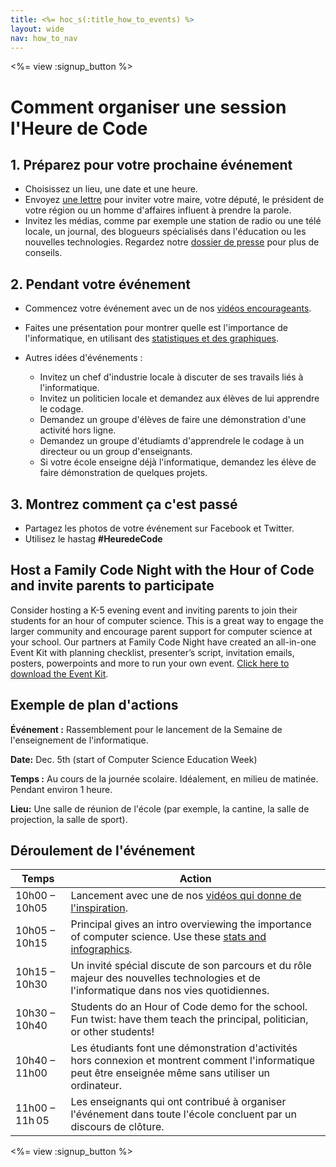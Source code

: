 ```yaml
---
title: <%= hoc_s(:title_how_to_events) %>
layout: wide
nav: how_to_nav
---
```

<%= view :signup_button %>

# Comment organiser une session l'Heure de Code

## 1. Préparez pour votre prochaine événement

- Choisissez un lieu, une date et une heure.
- Envoyez [une lettre](https://docs.google.com/a/code.org/document/d/1eP41sKW7y0qq_JvkRIgZK8dWYICaGRZ4CCDETXa78wY/edit) pour inviter votre maire, votre député, le président de votre région ou un homme d'affaires influent à prendre la parole.
- Invitez les médias, comme par exemple une station de radio ou une télé locale, un journal, des blogueurs spécialisés dans l'éducation ou les nouvelles technologies. Regardez notre [dossier de presse](<%= resolve_url('/promote/press-kit') %>) pour plus de conseils.

## 2. Pendant votre événement

- Commencez votre événement avec un de nos [vidéos encourageants](<%= resolve_url('/promote/resources#videos') %>).
- Faites une présentation pour montrer quelle est l'importance de l'informatique, en utilisant des [statistiques et des graphiques](<%= resolve_url('/promote/stats') %>).   
      
    
- Autres idées d'événements : 
    - Invitez un chef d'industrie locale à discuter de ses travails liés à l'informatique.
    - Invitez un politicien locale et demandez aux élèves de lui apprendre le codage.
    - Demandez un groupe d'élèves de faire une démonstration d'une activité hors ligne.
    - Demandez un groupe d'étudiamts d'apprendrele le codage à un directeur ou un group d'enseignants.
    - Si votre école enseigne déjà l'informatique, demandez les élève de faire démonstration de quelques projets.

## 3. Montrez comment ça c'est passé

- Partagez les photos de votre événement sur Facebook et Twitter. 
- Utilisez le hastag **#HeuredeCode**

## Host a Family Code Night with the Hour of Code and invite parents to participate

Consider hosting a K-5 evening event and inviting parents to join their students for an hour of computer science. This is a great way to engage the larger community and encourage parent support for computer science at your school. Our partners at Family Code Night have created an all-in-one Event Kit with planning checklist, presenter’s script, invitation emails, posters, powerpoints and more to run your own event. [Click here to download the Event Kit](http://www.familycodenight.org/DownloadCodeDotOrg.html).

## Exemple de plan d'actions

**Événement :** Rassemblement pour le lancement de la Semaine de l'enseignement de l'informatique.

**Date:** Dec. 5th (start of Computer Science Education Week)

**Temps :** Au cours de la journée scolaire. Idéalement, en milieu de matinée. Pendant environ 1 heure.

**Lieu:** Une salle de réunion de l'école (par exemple, la cantine, la salle de projection, la salle de sport).   
  


## Déroulement de l'événement

| Temps          | Action                                                                                                                                                   |
| -------------- | -------------------------------------------------------------------------------------------------------------------------------------------------------- |
| 10h00 – 10h05  | Lancement avec une de nos [vidéos qui donne de l'inspiration](<%= resolve_url('/promote/resources#videos') %>).                                            |
| 10h05 – 10h15  | Principal gives an intro overviewing the importance of computer science. Use these [stats and infographics](<%= resolve_url('/promote/stats') %>).         |
| 10h15 – 10h30  | Un invité spécial discute de son parcours et du rôle majeur des nouvelles technologies et de l'informatique dans nos vies quotidiennes.                  |
| 10h30 – 10h40  | Students do an Hour of Code demo for the school. Fun twist: have them teach the principal, politician, or other students!                                |
| 10h40 – 11h00  | Les étudiants font une démonstration d'activités hors connexion et montrent comment l'informatique peut être enseignée même sans utiliser un ordinateur. |
| 11h00 – 11h 05 | Les enseignants qui ont contribué à organiser l'événement dans toute l'école concluent par un discours de clôture.                                       |

<%= view :signup_button %>
